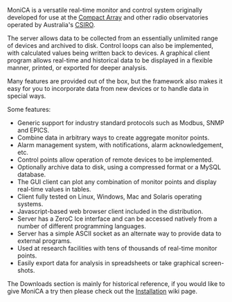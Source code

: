 MoniCA is a versatile real-time monitor and control system originally developed for use at the [Compact Array](http://www.narrabri.atnf.csiro.au/) and other radio observatories operated by Australia's [CSIRO](http://www.csiro.au/).

The server allows data to be collected from an essentially unlimited range of devices and archived to disk. Control loops can also be implemented, with calculated values being written back to devices. A graphical client program allows real-time and historical data to be displayed in a flexible manner, printed, or exported for deeper analysis.

Many features are provided out of the box, but the framework also makes it easy for you to incorporate data from new devices or to handle data in special ways.

Some features:
  * Generic support for industry standard protocols such as Modbus, SNMP and EPICS.
  * Combine data in arbitrary ways to create aggregate monitor points.
  * Alarm management system, with notifications, alarm acknowledgement, etc.
  * Control points allow operation of remote devices to be implemented.
  * Optionally archive data to disk, using a compressed format or a MySQL database.
  * The GUI client can plot any combination of monitor points and display real-time values in tables.
  * Client fully tested on Linux, Windows, Mac and Solaris operating systems.
  * Javascript-based web browser client included in the distribution.
  * Server has a ZeroC Ice interface and can be accessed natively from a number of different programming languages.
  * Server has a simple ASCII socket as an alternate way to provide data to external programs.
  * Used at research facilities with tens of thousands of real-time monitor points.
  * Easily export data for analysis in spreadsheets or take graphical screen-shots.

The Downloads section is mainly for historical reference, if you would like to give MoniCA a try then please check out the [Installation](wiki/Installation) wiki page.
